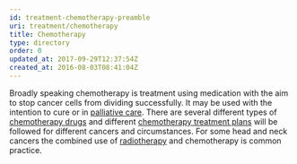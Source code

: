 ```yaml
---
id: treatment-chemotherapy-preamble
uri: treatment/chemotherapy
title: Chemotherapy
type: directory
order: 0
updated_at: 2017-09-29T12:37:54Z
created_at: 2016-08-03T08:41:04Z
---
```


<p>Broadly speaking chemotherapy is treatment using medication with
    the aim to stop cancer cells from dividing successfully.
    It may be used with the intention to cure or in <a href="/treatment/timelines/palliative-care">palliative care</a>.
    There are several different types of <a href="/treatment/chemotherapy/chemical-principles">chemotherapy drugs</a>    and different <a href="/treatment/chemotherapy/application">chemotherapy treatment plans</a>    will be followed for different cancers and circumstances.
    For some head and neck cancers the combined use of <a href="/treatment/radiotherapy">radiotherapy</a>    and chemotherapy is common practice.</p>
